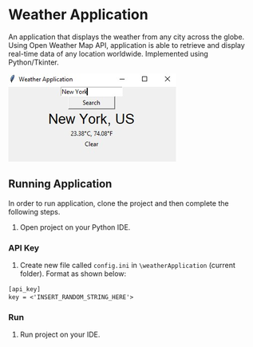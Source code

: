 # Weather Application
An application that displays the weather from any city across the globe. Using Open Weather Map API, application is able to retrieve and display real-time data of any location worldwide. Implemented using Python/Tkinter. 

![app-image](/image.jpg?raw=true "How it looks")

## Running Application
In order to run application, clone the project and then complete the following steps. 

1. Open project on your Python IDE. 

### API Key  
1. Create new file called `config.ini` in `\weatherApplication` (current folder). Format as shown below:
```
[api_key]
key = <'INSERT_RANDOM_STRING_HERE'>
```
### Run 
1. Run project on your IDE. 
